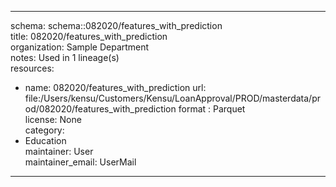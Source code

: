 


---  
schema: schema::082020/features_with_prediction  
title: 082020/features_with_prediction  
organization: Sample Department  
notes: Used in 1 lineage(s)  
resources:  
  - name: 082020/features_with_prediction 
    url: file:/Users/kensu/Customers/Kensu/LoanApproval/PROD/masterdata/prod/082020/features_with_prediction 
    format : Parquet  
license: None  
category:
  - Education  
maintainer: User  
maintainer_email: UserMail  
---